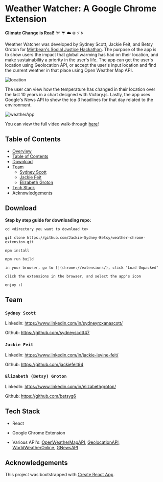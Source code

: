 <!-- @format -->

# Weather Watcher: A Google Chrome Extension

**Climate Change is Real!**
:sunny: :umbrella: :cloud: :snowflake: :zap: :cyclone:


Weather Watcher was developed by Sydney Scott, Jackie Feit, and Betsy Groton for [Mintbean's Social Justice Hackathon](https://mintbean.io/). The purpose of the app is to show users the impact that global warming has had on their location, and make sustainability a priority in the user's life. The app can get the user's location using Geolocation API, or accept the user's input location and find the current weather in that place using Open Weather Map API.

<img src="https://media.giphy.com/media/ZbioT9xwNvb76HjmzA/giphy.gif" alt="location" />

The user can view how the temperature has changed in their location over the last 10 years in a chart designed with Victory.js. Lastly, the app uses Google's News API to show the top 3 headlines for that day related to the environment.

<img src="https://media.giphy.com/media/WD7GdVKKhRDdrfFjaR/giphy.gif" alt="weatherApp" />

You can view the full video walk-through [here](https://www.youtube.com/watch?v=36AS_etm0JM&feature=youtu.be)!


## Table of Contents

- [Overview](#Weather-Watcher:-A-Google-Chrome-Extension)
- [Table of Contents](#Table-of-Contents)
- [Download](#Download)
- [Team](#Team)
  - [Sydney Scott](#Sydney-Scott)
  - [Jackie Feit](#Jackie-Feit)
  - [Elizabeth Groton](#Elizabeth-Groton)
- [Tech Stack](#Tech-Stack)
- [Acknowledgements](#Acknowledgements)

## Download

**Step by step guide for downloading repo:**

```
cd <directory you want to download to>

git clone https://github.com/Jackie-Sydney-Betsy/weather-chrome-extension.git

npm install

npm run build

in your browser, go to [](chrome://extensions/), click "Load Unpacked"

click the extensions in the browser, and select the app's icon

enjoy :)

```

## Team

### `Sydney Scott`

LinkedIn: https://www.linkedin.com/in/sydneyroxanascott/

Github: https://github.com/sydneyscott47

### `Jackie Feit`

LinkedIn: https://www.linkedin.com/in/jackie-levine-feit/

Github: https://github.com/jackiefeit94

### `Elizabeth (Betsy) Groton`

LinkedIn: https://www.linkedin.com/in/elizabethgroton/

Github: https://github.com/betsyg6

## Tech Stack

- React

- Google Chrome Extension

- Various API's: [OpenWeatherMapAPI](https://openweathermap.org/current), [GeolocationAPI](https://developer.mozilla.org/en-US/docs/Web/API/Geolocation_API), [WorldWeatherOnline](https://www.worldweatheronline.com/developer/api/docs/historical-weather-api.aspx), [GNewsAPI](https://gnews.io/)

## Acknowledgements

This project was bootstrapped with [Create React App](https://github.com/facebook/create-react-app).
